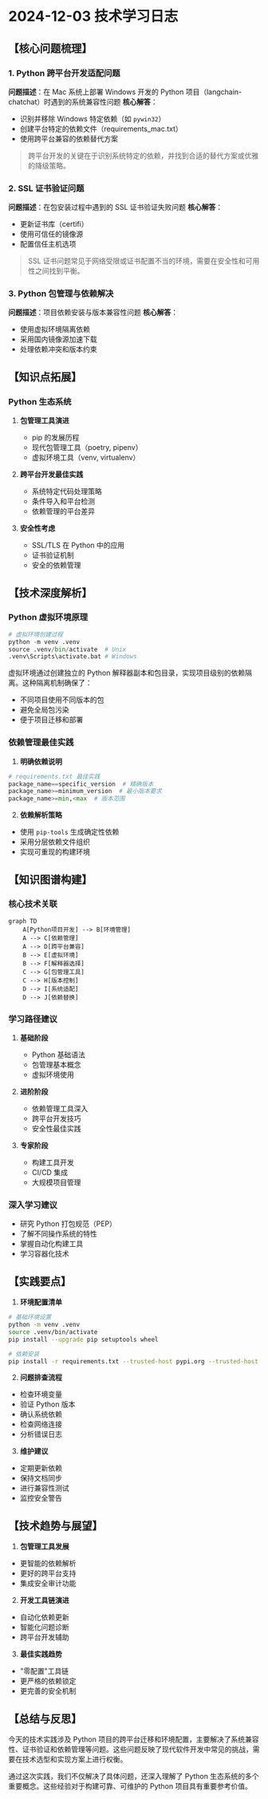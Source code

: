 # 2024-12-03 技术学习日志 

## 【核心问题梳理】

### 1. Python 跨平台开发适配问题
**问题描述**：在 Mac 系统上部署 Windows 开发的 Python 项目（langchain-chatchat）时遇到的系统兼容性问题
**核心解答**：
- 识别并移除 Windows 特定依赖（如 `pywin32`）
- 创建平台特定的依赖文件（requirements_mac.txt）
- 使用跨平台兼容的依赖替代方案

> 跨平台开发的关键在于识别系统特定的依赖，并找到合适的替代方案或优雅的降级策略。

### 2. SSL 证书验证问题
**问题描述**：在包安装过程中遇到的 SSL 证书验证失败问题
**核心解答**：
- 更新证书库（certifi）
- 使用可信任的镜像源
- 配置信任主机选项

> SSL 证书问题常见于网络受限或证书配置不当的环境，需要在安全性和可用性之间找到平衡。

### 3. Python 包管理与依赖解决
**问题描述**：项目依赖安装与版本兼容性问题
**核心解答**：
- 使用虚拟环境隔离依赖
- 采用国内镜像源加速下载
- 处理依赖冲突和版本约束

## 【知识点拓展】

### Python 生态系统
1. **包管理工具演进**
   - pip 的发展历程
   - 现代包管理工具（poetry, pipenv）
   - 虚拟环境工具（venv, virtualenv）

2. **跨平台开发最佳实践**
   - 系统特定代码处理策略
   - 条件导入和平台检测
   - 依赖管理的平台差异

3. **安全性考虑**
   - SSL/TLS 在 Python 中的应用
   - 证书验证机制
   - 安全的依赖管理

## 【技术深度解析】

### Python 虚拟环境原理
```python
# 虚拟环境创建过程
python -m venv .venv
source .venv/bin/activate  # Unix
.venv\Scripts\activate.bat # Windows
```

虚拟环境通过创建独立的 Python 解释器副本和包目录，实现项目级别的依赖隔离。这种隔离机制确保了：
- 不同项目使用不同版本的包
- 避免全局包污染
- 便于项目迁移和部署

### 依赖管理最佳实践
1. **明确依赖说明**
```python
# requirements.txt 最佳实践
package_name==specific_version  # 精确版本
package_name>=minimum_version  # 最小版本要求
package_name>=min,<max  # 版本范围
```

2. **依赖解析策略**
- 使用 `pip-tools` 生成确定性依赖
- 采用分层依赖文件组织
- 实现可重现的构建环境

## 【知识图谱构建】

### 核心技术关联
```mermaid
graph TD
    A[Python项目开发] --> B[环境管理]
    A --> C[依赖管理]
    A --> D[跨平台兼容]
    B --> E[虚拟环境]
    B --> F[解释器选择]
    C --> G[包管理工具]
    C --> H[版本控制]
    D --> I[系统适配]
    D --> J[依赖替换]
```

### 学习路径建议
1. **基础阶段**
   - Python 基础语法
   - 包管理基本概念
   - 虚拟环境使用

2. **进阶阶段**
   - 依赖管理工具深入
   - 跨平台开发技巧
   - 安全性最佳实践

3. **专家阶段**
   - 构建工具开发
   - CI/CD 集成
   - 大规模项目管理

### 深入学习建议
- 研究 Python 打包规范（PEP）
- 了解不同操作系统的特性
- 掌握自动化构建工具
- 学习容器化技术

## 【实践要点】

1. **环境配置清单**
```bash
# 基础环境设置
python -m venv .venv
source .venv/bin/activate
pip install --upgrade pip setuptools wheel

# 依赖安装
pip install -r requirements.txt --trusted-host pypi.org --trusted-host files.pythonhosted.org -i https://pypi.tuna.tsinghua.edu.cn/simple
```

2. **问题排查流程**
- 检查环境变量
- 验证 Python 版本
- 确认系统依赖
- 检查网络连接
- 分析错误日志

3. **维护建议**
- 定期更新依赖
- 保持文档同步
- 进行兼容性测试
- 监控安全警告

## 【技术趋势与展望】

1. **包管理工具发展**
- 更智能的依赖解析
- 更好的跨平台支持
- 集成安全审计功能

2. **开发工具链演进**
- 自动化依赖更新
- 智能化问题诊断
- 跨平台开发辅助

3. **最佳实践趋势**
- "零配置"工具链
- 更严格的依赖锁定
- 更完善的安全机制

## 【总结与反思】

今天的技术实践涉及 Python 项目的跨平台迁移和环境配置，主要解决了系统兼容性、证书验证和依赖管理等问题。这些问题反映了现代软件开发中常见的挑战，需要在技术选型和实现方案上进行权衡。

通过这次实践，我们不仅解决了具体问题，还深入理解了 Python 生态系统的多个重要概念。这些经验对于构建可靠、可维护的 Python 项目具有重要参考价值。